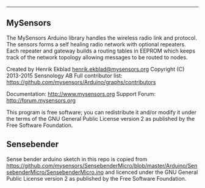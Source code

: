 ----------------------------
## MySensors

The MySensors Arduino library handles the wireless radio link and protocol.
The sensors forms a self healing radio network with optional repeaters. Each
repeater and gateway builds a routing tables in EEPROM which keeps track of the
network topology allowing messages to be routed to nodes.

Created by Henrik Ekblad <henrik.ekblad@mysensors.org>
Copyright (C) 2013-2015 Sensnology AB
Full contributor list: https://github.com/mysensors/Arduino/graphs/contributors

Documentation: http://www.mysensors.org
Support Forum: http://forum.mysensors.org

This program is free software; you can redistribute it and/or
modify it under the terms of the GNU General Public License
version 2 as published by the Free Software Foundation.

## Sensebender

Sense bender arduino sketch in this repo is copied from
https://github.com/mysensors/SensebenderMicro/blob/master/Arduino/SensebenderMicro/SensebenderMicro.ino
and licenced under the GNU General Public License version 2 as
published by the Free Software Foundation.
